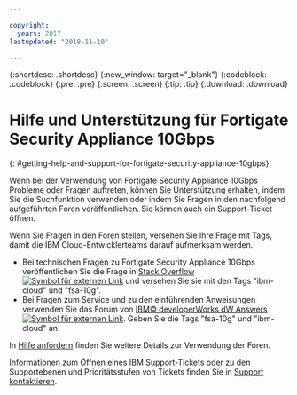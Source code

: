 ```yaml
---

copyright:
  years: 2017
lastupdated: "2018-11-10"

---
```


{:shortdesc: .shortdesc}
{:new_window: target="_blank"}
{:codeblock: .codeblock}
{:pre: .pre}
{:screen: .screen}
{:tip: .tip}
{:download: .download}

# Hilfe und Unterstützung für Fortigate Security Appliance 10Gbps
{: #getting-help-and-support-for-fortigate-security-appliance-10gbps}

Wenn bei der Verwendung von Fortigate Security Appliance 10Gbps Probleme oder Fragen auftreten, können Sie Unterstützung erhalten, indem Sie die Suchfunktion verwenden oder indem Sie Fragen in den nachfolgend aufgeführten Foren veröffentlichen. Sie können auch ein Support-Ticket öffnen.

Wenn Sie Fragen in den Foren stellen, versehen Sie Ihre Frage mit Tags, damit die IBM Cloud-Entwicklerteams darauf aufmerksam werden.

* Bei technischen Fragen zu Fortigate Security Appliance 10Gbps veröffentlichen Sie die Frage in [Stack Overflow ![Symbol für externen Link](../../icons/launch-glyph.svg "Symbol für externen Link")](https://stackoverflow.com/search?q=fsa-10g+ibm-cloud) und versehen Sie sie mit den Tags "ibm-cloud" und "fsa-10g". 
* Bei Fragen zum Service und zu den einführenden Anweisungen verwenden Sie das Forum von [IBM© developerWorks dW Answers ![Symbol für externen Link](../../icons/launch-glyph.svg "Symbol für externen Link")](https://developer.ibm.com/answers/topics/fsa-10g.html?smartspace=ibm-cloud). Geben Sie die Tags "fsa-10g" und "ibm-cloud" an.

In [Hilfe anfordern](https://{DomainName}/docs/get-support?topic=get-support-using-avatar) finden Sie weitere Details zur Verwendung der Foren.

Informationen zum Öffnen eines IBM Support-Tickets oder zu den Supportebenen und Prioritätsstufen von Tickets finden Sie in [Support kontaktieren](/docs/get-support?topic=get-support-contacting-bluemix-support-dedicated-local).
